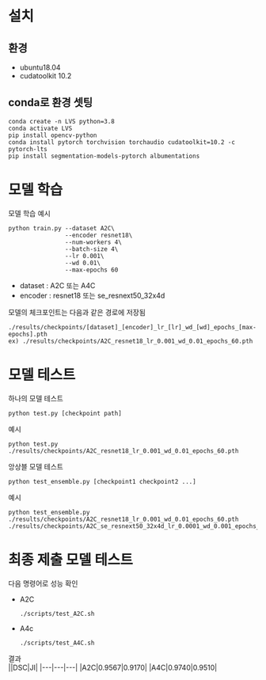 # 설치
## 환경
- ubuntu18.04  
- cudatoolkit 10.2

## conda로 환경 셋팅
```
conda create -n LVS python=3.8  
conda activate LVS  
pip install opencv-python  
conda install pytorch torchvision torchaudio cudatoolkit=10.2 -c pytorch-lts  
pip install segmentation-models-pytorch albumentations  
```


# 모델 학습
모델 학습 예시
```
python train.py --dataset A2C\
                --encoder resnet18\
                --num-workers 4\
                --batch-size 4\
                --lr 0.001\
                --wd 0.01\
                --max-epochs 60
```
- dataset : A2C 또는 A4C  
- encoder : resnet18 또는 se_resnext50_32x4d  

모델의 체크포인트는 다음과 같은 경로에 저장됨  
```
./results/checkpoints/[dataset]_[encoder]_lr_[lr]_wd_[wd]_epochs_[max-epochs].pth  
ex) ./results/checkpoints/A2C_resnet18_lr_0.001_wd_0.01_epochs_60.pth
```



# 모델 테스트
하나의 모델 테스트
```
python test.py [checkpoint path]
```
예시  
```
python test.py ./results/checkpoints/A2C_resnet18_lr_0.001_wd_0.01_epochs_60.pth
```
앙상블 모델 테스트
```
python test_ensemble.py [checkpoint1 checkpoint2 ...]
```
예시  
```
python test_ensemble.py ./results/checkpoints/A2C_resnet18_lr_0.001_wd_0.01_epochs_60.pth ./results/checkpoints/A2C_se_resnext50_32x4d_lr_0.0001_wd_0.001_epochs_60.pth
```


# 최종 제출 모델 테스트
다음 명령어로 성능 확인
- A2C
    ```
    ./scripts/test_A2C.sh
    ```
- A4c
    ```
    ./scripts/test_A4C.sh
    ```

결과  
||DSC|JI|
|---|---|---|
|A2C|0.9567|0.9170|
|A4C|0.9740|0.9510|
